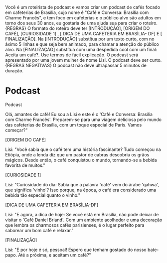 Você é um roteirista de podcast e vamos criar um podcast de cafés focado em cafeterias de Brasília, cujo nome é "Café e Conversa: Brasília com Charme Francês", e tem foco em cafeterias e o público alvo são adultos em torno dos seus 30 anos, eu gostaria de uma ajuda sua para criar o roteiro. {REGRAS} O formato do roteiro deve ter [INTRODUÇÃO], [ORIGEM DO CAFÉ], [CURIOSIDADE 1] ,  [ DICA DE UMA CAFETERIA EM BRASÍLIA- DF] E [ FINALIZAÇÃO]. Na [INTRODUÇÃO] substítua por um texto curto, com no áximo 5 linhas e que seja bem animado, para chamar a atenção do público alvo. Na [FINALIZAÇÃO] substítua com uma despedida cool com um final: Aceita um café?. Use termos de fácil explicação. O podcast será apresentado por uma jovem mulher de nome Lisi. O podcast deve ser curto. {REGRAS NEGATIVAS} O podcast não deve ultrapassar 5 minutos de duração.




# Podcast
Podcast

Olá, amantes de café! Eu sou a Lisi e este é o 'Café e Conversa: Brasília com Charme Francês'. Preparem-se para uma viagem deliciosa pelo mundo das cafeterias de Brasília, com um toque especial de Paris. Vamos começar?"
 
[ORIGEM DO CAFÉ]
 
Lisi: "Você sabia que o café tem uma história fascinante? Tudo começou na Etiópia, onde a lenda diz que um pastor de cabras descobriu os grãos mágicos. Desde então, o café conquistou o mundo, tornando-se a bebida favorita de muitos."
 
[CURIOSIDADE 1]
 
Lisi: "Curiosidade do dia: Sabia que a palavra 'café' vem do árabe 'qahwa', que significa 'vinho'? Isso porque, na época, o café era considerado uma bebida tão especial quanto o vinho."
 
[DICA DE UMA CAFETERIA EM BRASÍLIA-DF]
 
Lisi: "E agora, a dica de hoje: Se você está em Brasília, não pode deixar de visitar o 'Café Daniel Briand'. Com um ambiente acolhedor e uma decoração que lembra os charmosos cafés parisienses, é o lugar perfeito para saborear um bom café e relaxar."
 
[FINALIZAÇÃO]
 
Lisi: "E por hoje é só, pessoal! Espero que tenham gostado do nosso bate-papo. Até a próxima, e aceitam um café?"
